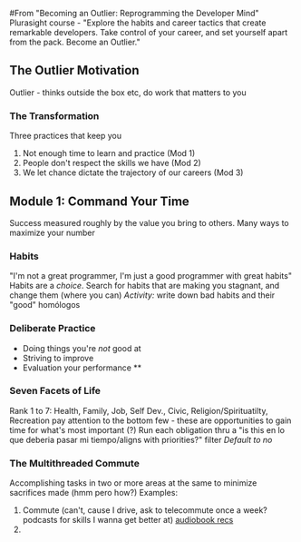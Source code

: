 #From "Becoming an Outlier: Reprogramming the Developer Mind"
Plurasight course - "Explore the habits and career tactics that create remarkable developers. Take control of your career, and set yourself apart from the pack. Become an Outlier."

## The Outlier Motivation
Outlier - thinks outside the box etc, do work that matters to you 

### The Transformation
Three practices that keep you
1. Not enough time to learn and practice (Mod 1)
2. People don't respect the skills we have (Mod 2)
3. We let chance dictate the trajectory of our careers (Mod 3)

## Module 1: Command Your Time
Success measured roughly by the value you bring to others. Many ways to maximize your number

### Habits
"I'm not a great programmer, I'm just a good programmer with great habits"
Habits are a *choice*. Search for habits that are making you stagnant, and change them (where you can)
*Activity:* write down bad habits and their "good" homólogos

### Deliberate Practice
- Doing things you're *not* good at
- Striving to improve
- Evaluation your performance **

### Seven Facets of Life
Rank 1 to 7: Health, Family, Job, Self Dev., Civic, Religion/Spirituatilty, Recreation
pay attention to the bottom few - these are opportunities to gain time for what's most important (?)
Run each obligation thru a "is this en lo que deberia pasar mi tiempo/aligns with priorities?" filter *Default to no*

### The Multithreaded Commute
Accomplishing tasks in two or more areas at the same to minimize sacrifices made (hmm pero how?) Examples:
1. Commute (can't, cause I drive, ask to telecommute once a week? podcasts for skills I wanna get better at) [audiobook recs](http://outlierdeveloper.com/audiobooks/)
2. 